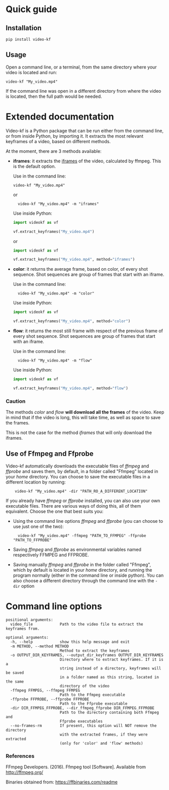 # Quick guide
## Installation
    pip install video-kf
## Usage
Open a command line, or a terminal, from the same directory where your video is located and run:
    
    video-kf "My_video.mp4"
    
If the command line was open in a different directory from where the video is located, then the full path would be 
needed.

# Extended documentation
Video-kf is a Python package that can be run either from the command line, or from inside Python, by importing it.
It extracts the most relevant keyframes of a video, based on different methods.

At the moment, there are 3 methods available:

- **iframes**: it extracts the [iframes](https://en.wikipedia.org/wiki/Video_compression_picture_types) of the video, 
calculated by ffmpeg. This is the default option.

    Use in the command line:

    ```video-kf "My_video.mp4"```
    
    or
    
        video-kf "My_video.mp4" -m "iframes"
        
    Use inside Python:
    
    ```python
    import videokf as vf
    
    vf.extract_keyframes("My_video.mp4")
    ```
    
    or
    
    ```python
    import videokf as vf
    
    vf.extract_keyframes("My_video.mp4", method="iframes")
    ```

- **color**: it returns the average frame, based on color, of every shot sequence. Shot sequences are group of frames 
that start with an iframe.

    Use in the command line:
    
        video-kf "My_video.mp4" -m "color"
        
    Use inside Python:
    
    ```python
    import videokf as vf
    
    vf.extract_keyframes("My_video.mp4", method="color")
    ```

- **flow**: it returns the most still frame with respect of the previous frame of every shot sequence. Shot sequences 
are group of frames that start with an iframe.
 
    Use in the command line:
    
        video-kf "My_video.mp4" -m "flow"
        
    Use inside Python:
    
    ```python
    import videokf as vf
    
    vf.extract_keyframes("My_video.mp4", method="flow")
    ```

### Caution

The methods *color* and *flow* **will download all the frames** of the video. Keep in mind that if the video is long, 
this will take time, as well as space to save the frames.

This is not the case for the method *iframes* that will only download the iframes.

## Use of Ffmpeg and Ffprobe
Video-kf automatically downloads the executable files of *ffmpeg* and *ffprobe* and saves them, by default, in a 
folder called "Ffmpeg" located in your *home* directory. You can choose to save the executable files in a different 
location by running:

        video-kf "My_video.mp4" -dir "PATH_RO_A_DIFFERENT_LOCATION"

If you already have *ffmpeg* or *ffprobe* installed, you can also use your own executable files. There are various ways 
of doing this, all of them equivalent. Choose the one that best suits you:

- Using the command line options *ffmpeg* and *ffprobe* (you can choose to use just one of the two):

        video-kf "My_video.mp4" -ffmpeg "PATH_TO_FFMPEG" -ffprobe "PATH_TO_FFPROBE"

- Saving *ffmpeg* and *ffprobe* as environmental variables named respectively FFMPEG and FFPROBE.
- Saving manually *ffmpeg* and *ffprobe* in the folder called "Ffmpeg", which by default is located in your *home* 
directory, and running the program normally (either in the command line or inside python). You can also choose a 
different directory through the command line with the ```-dir``` option

# Command line options
    positional arguments:
      video_file            Path to the video file to extract the keyframes from.
    
    optional arguments:
      -h, --help            show this help message and exit
      -m METHOD, --method METHOD
                            Method to extract the keyframes
      -o OUTPUT_DIR_KEYFRAMES, --output_dir_keyframes OUTPUT_DIR_KEYFRAMES
                            Directory where to extract keyframes. If it is a
                            string instead of a directory, keyframes will be saved
                            in a folder named as this string, located in the same
                            directory of the video
      -ffmpeg FFMPEG, --ffmpeg FFMPEG
                            Path to the Ffmpeg executable
      -ffprobe FFPROBE, --ffprobe FFPROBE
                            Path to the Ffprobe executable
      -dir DIR_FFMPEG_FFPROBE, --dir_ffmpeg_ffprobe DIR_FFMPEG_FFPROBE
                            Path to the directory containing both Ffmpeg and
                            Ffprobe executables
      --no-frames-rm        If present, this option will NOT remove the directory
                            with the extracted frames, if they were extracted
                            (only for 'color' and 'flow' methods)

### References

FFmpeg Developers. (2016). Ffmpeg tool [Software].
Available from http://ffmpeg.org/

Binaries obtained from: https://ffbinaries.com/readme
 